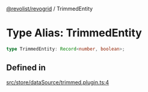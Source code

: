 [@revolist/revogrid](README.md) / TrimmedEntity

# Type Alias: TrimmedEntity

```ts
type TrimmedEntity: Record<number, boolean>;
```

## Defined in

[src/store/dataSource/trimmed.plugin.ts:4](https://github.com/revolist/revogrid/blob/ad41fd58f9a9de46c1cfbe02ca82c22180ee685c/src/store/dataSource/trimmed.plugin.ts#L4)
